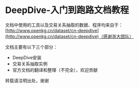 # DeepDive-入门到跑路文档教程

文档中使用的工具以及交易关系抽取的数据、程序均来自于：[http://www.openkg.cn/dataset/cn-deepdive](http://www.openkg.cn/dataset/cn-deepdive)（感谢浙大团队）

文档主要有以下三个部分：
- DeepDive安装
- 交易关系抽取实例
- 官方文档的翻译和整理（不完全），欢迎贡献

转载请注明出处，谢谢
